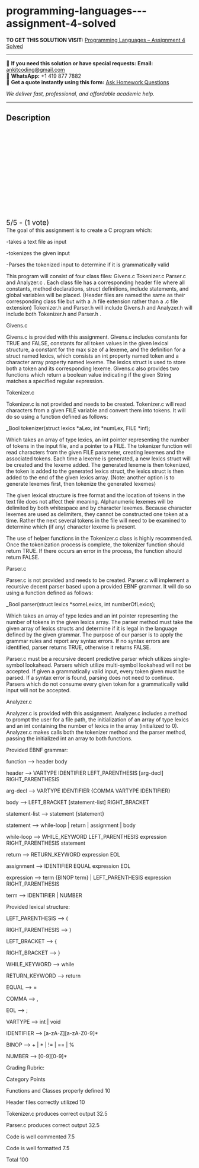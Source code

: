 # programming-languages---assignment-4-solved
**TO GET THIS SOLUTION VISIT:** [Programming Languages – Assignment 4 Solved](https://www.ankitcodinghub.com/product/programming-languages-assignment-4-solved/)


---

📩 **If you need this solution or have special requests:** **Email:** ankitcoding@gmail.com  
📱 **WhatsApp:** +1 419 877 7882  
📄 **Get a quote instantly using this form:** [Ask Homework Questions](https://www.ankitcodinghub.com/services/ask-homework-questions/)

*We deliver fast, professional, and affordable academic help.*

---

<h2>Description</h2>



<div class="kk-star-ratings kksr-auto kksr-align-center kksr-valign-top" data-payload="{&quot;align&quot;:&quot;center&quot;,&quot;id&quot;:&quot;113759&quot;,&quot;slug&quot;:&quot;default&quot;,&quot;valign&quot;:&quot;top&quot;,&quot;ignore&quot;:&quot;&quot;,&quot;reference&quot;:&quot;auto&quot;,&quot;class&quot;:&quot;&quot;,&quot;count&quot;:&quot;1&quot;,&quot;legendonly&quot;:&quot;&quot;,&quot;readonly&quot;:&quot;&quot;,&quot;score&quot;:&quot;5&quot;,&quot;starsonly&quot;:&quot;&quot;,&quot;best&quot;:&quot;5&quot;,&quot;gap&quot;:&quot;4&quot;,&quot;greet&quot;:&quot;Rate this product&quot;,&quot;legend&quot;:&quot;5\/5 - (1 vote)&quot;,&quot;size&quot;:&quot;24&quot;,&quot;title&quot;:&quot;Programming Languages - Assignment 4 Solved&quot;,&quot;width&quot;:&quot;138&quot;,&quot;_legend&quot;:&quot;{score}\/{best} - ({count} {votes})&quot;,&quot;font_factor&quot;:&quot;1.25&quot;}">

<div class="kksr-stars">

<div class="kksr-stars-inactive">
            <div class="kksr-star" data-star="1" style="padding-right: 4px">


<div class="kksr-icon" style="width: 24px; height: 24px;"></div>
        </div>
            <div class="kksr-star" data-star="2" style="padding-right: 4px">


<div class="kksr-icon" style="width: 24px; height: 24px;"></div>
        </div>
            <div class="kksr-star" data-star="3" style="padding-right: 4px">


<div class="kksr-icon" style="width: 24px; height: 24px;"></div>
        </div>
            <div class="kksr-star" data-star="4" style="padding-right: 4px">


<div class="kksr-icon" style="width: 24px; height: 24px;"></div>
        </div>
            <div class="kksr-star" data-star="5" style="padding-right: 4px">


<div class="kksr-icon" style="width: 24px; height: 24px;"></div>
        </div>
    </div>

<div class="kksr-stars-active" style="width: 138px;">
            <div class="kksr-star" style="padding-right: 4px">


<div class="kksr-icon" style="width: 24px; height: 24px;"></div>
        </div>
            <div class="kksr-star" style="padding-right: 4px">


<div class="kksr-icon" style="width: 24px; height: 24px;"></div>
        </div>
            <div class="kksr-star" style="padding-right: 4px">


<div class="kksr-icon" style="width: 24px; height: 24px;"></div>
        </div>
            <div class="kksr-star" style="padding-right: 4px">


<div class="kksr-icon" style="width: 24px; height: 24px;"></div>
        </div>
            <div class="kksr-star" style="padding-right: 4px">


<div class="kksr-icon" style="width: 24px; height: 24px;"></div>
        </div>
    </div>
</div>


<div class="kksr-legend" style="font-size: 19.2px;">
            5/5 - (1 vote)    </div>
    </div>
The goal of this assignment is to create a C program which:

-takes a text file as input

-tokenizes the given input

-Parses the tokenized input to determine if it is grammatically valid

This program will consist of four class files: Givens.c Tokenizer.c Parser.c and Analyzer.c . Each class file has a corresponding header file where all constants, method declarations, struct definitions, include statements, and global variables will be placed. (Header files are named the same as their corresponding class file but with a .h file extension rather than a .c file extension) Tokenizer.h and Parser.h will include Givens.h and Analyzer.h will include both Tokenizer.h and Parser.h .

Givens.c

Givens.c is provided with this assignment. Givens.c includes constants for TRUE and FALSE, constants for all token values in the given lexical structure, a constant for the max size of a lexeme, and the definition for a struct named lexics, which consists an int property named token and a character array property named lexeme. The lexics struct is used to store both a token and its corresponding lexeme. Givens.c also provides two functions which return a boolean value indicating if the given String matches a specified regular expression.

Tokenizer.c

Tokenizer.c is not provided and needs to be created. Tokenizer.c will read characters from a given FILE variable and convert them into tokens. It will do so using a function defined as follows:

_Bool tokenizer(struct lexics *aLex, int *numLex, FILE *inf);

Which takes an array of type lexics, an int pointer representing the number of tokens in the input file, and a pointer to a FILE. The tokenizer function will read characters from the given FILE parameter, creating lexemes and the associated tokens. Each time a lexeme is generated, a new lexics struct will be created and the lexeme added. The generated lexeme is then tokenized, the token is added to the generated lexics struct, the lexics struct is then added to the end of the given lexics array. (Note: another option is to generate lexemes first, then tokenize the generated lexemes)

The given lexical structure is free format and the location of tokens in the text file does not affect their meaning. Alphanumeric lexemes will be delimited by both whitespace and by character lexemes. Because character lexemes are used as delimiters, they cannot be constructed one token at a time. Rather the next several tokens in the file will need to be examined to determine which (if any) character lexeme is present.

The use of helper functions in the Tokenizer.c class is highly recommended. Once the tokenization process is complete, the tokenizer function should return TRUE. If there occurs an error in the process, the function should return FALSE.

Parser.c

Parser.c is not provided and needs to be created. Parser.c will implement a recursive decent parser based upon a provided EBNF grammar. It will do so using a function defined as follows:

_Bool parser(struct lexics *someLexics, int numberOfLexics);

Which takes an array of type lexics and an int pointer representing the number of tokens in the given lexics array. The parser method must take the given array of lexics structs and determine if it is legal in the language defined by the given grammar. The purpose of our parser is to apply the grammar rules and report any syntax errors. If no syntax errors are identified, parser returns TRUE, otherwise it returns FALSE.

Parser.c must be a recursive decent predictive parser which utilizes single-symbol lookahead. Parsers which utilize multi-symbol lookahead will not be accepted. If given a grammatically valid input, every token given must be parsed. If a syntax error is found, parsing does not need to continue. Parsers which do not consume every given token for a grammatically valid input will not be accepted.

Analyzer.c

Analyzer.c is provided with this assignment. Analyzer.c includes a method to prompt the user for a file path, the initialization of an array of type lexics and an int containing the number of lexics in the array (initialized to 0). Analyzer.c makes calls both the tokenizer method and the parser method, passing the initialized int an array to both functions.

Provided EBNF grammar:

function –&gt; header body

header –&gt; VARTYPE IDENTIFIER LEFT_PARENTHESIS [arg-decl] RIGHT_PARENTHESIS

arg-decl –&gt; VARTYPE IDENTIFIER {COMMA VARTYPE IDENTIFIER}

body –&gt; LEFT_BRACKET [statement-list] RIGHT_BRACKET

statement-list –&gt; statement {statement}

statement –&gt; while-loop | return | assignment | body

while-loop –&gt; WHILE_KEYWORD LEFT_PARENTHESIS expression RIGHT_PARENTHESIS statement

return –&gt; RETURN_KEYWORD expression EOL

assignment –&gt; IDENTIFIER EQUAL expression EOL

expression –&gt; term {BINOP term} | LEFT_PARENTHESIS expression RIGHT_PARENTHESIS

term –&gt; IDENTIFIER | NUMBER

Provided lexical structure:

LEFT_PARENTHESIS –&gt; (

RIGHT_PARENTHESIS –&gt; )

LEFT_BRACKET –&gt; {

RIGHT_BRACKET –&gt; }

WHILE_KEYWORD –&gt; while

RETURN_KEYWORD –&gt; return

EQUAL –&gt; =

COMMA –&gt; ,

EOL –&gt; ;

VARTYPE –&gt; int | void

IDENTIFIER –&gt; [a-zA-Z][a-zA-Z0-9]*

BINOP –&gt; + | * | != | == | %

NUMBER –&gt; [0-9][0-9]*

Grading Rubric:

Category Points

Functions and Classes properly defined 10

Header files correctly utilized 10

Tokenizer.c produces correct output 32.5

Parser.c produces correct output 32.5

Code is well commented 7.5

Code is well formatted 7.5

Total 100
